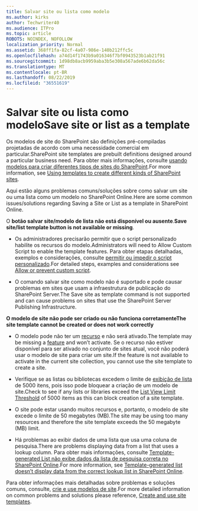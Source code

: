 ```yaml
---
title: Salvar site ou lista como modelo
ms.author: kirks
author: Techwriter40
ms.audience: ITPro
ms.topic: article
ROBOTS: NOINDEX, NOFOLLOW
localization_priority: Normal
ms.assetid: 368ff1fa-82cf-4a07-986e-140b212ffc5c
ms.openlocfilehash: a74d14f1743b9a016346f7bf0943523b1ab21f91
ms.sourcegitcommit: 1d98db8acb9959aba3b5e308a567ade6b62da56c
ms.translationtype: MT
ms.contentlocale: pt-BR
ms.lasthandoff: 08/22/2019
ms.locfileid: "36551619"
---
```

# <a name="save-site-or-list-as-a-template"></a><span data-ttu-id="8988d-102">Salvar site ou lista como modelo</span><span class="sxs-lookup"><span data-stu-id="8988d-102">Save site or list as a template</span></span>

<span data-ttu-id="8988d-103">Os modelos de site do SharePoint são definições pré-compiladas projetadas de acordo com uma necessidade comercial em particular.</span><span class="sxs-lookup"><span data-stu-id="8988d-103">SharePoint site templates are prebuilt definitions designed around a particular business need.</span></span> <span data-ttu-id="8988d-104">Para obter mais informações, consulte [usando modelos para criar diferentes tipos de sites do SharePoint](https://support.office.com/article/using-templates-to-create-different-kinds-of-sharepoint-sites-449eccec-ff99-4cf3-b62e-dcfee37e8da4).</span><span class="sxs-lookup"><span data-stu-id="8988d-104">For more information, see [Using templates to create different kinds of SharePoint sites](https://support.office.com/article/using-templates-to-create-different-kinds-of-sharepoint-sites-449eccec-ff99-4cf3-b62e-dcfee37e8da4).</span></span>

<span data-ttu-id="8988d-105">Aqui estão alguns problemas comuns/soluções sobre como salvar um site ou uma lista como um modelo no SharePoint Online.</span><span class="sxs-lookup"><span data-stu-id="8988d-105">Here are some common issues/solutions regarding Saving a Site or List as a template in SharePoint Online.</span></span>

<span data-ttu-id="8988d-106">O **botão salvar site/modelo de lista não está disponível ou ausente**.</span><span class="sxs-lookup"><span data-stu-id="8988d-106">**Save site/list template button is not available or missing**.</span></span> 

- <span data-ttu-id="8988d-107">Os administradores precisarão permitir que o script personalizado habilite os recursos do modelo.</span><span class="sxs-lookup"><span data-stu-id="8988d-107">Administrators will need to Allow Custom Script to enable the template features.</span></span> <span data-ttu-id="8988d-108">Para obter etapas detalhadas, exemplos e considerações, consulte [permitir ou impedir o script personalizado](https://docs.microsoft.com/sharepoint/allow-or-prevent-custom-script).</span><span class="sxs-lookup"><span data-stu-id="8988d-108">For detailed steps, examples and considerations see [Allow or prevent custom script](https://docs.microsoft.com/sharepoint/allow-or-prevent-custom-script).</span></span>


- <span data-ttu-id="8988d-109">O comando salvar site como modelo não é suportado e pode causar problemas em sites que usam a infraestrutura de publicação do SharePoint Server.</span><span class="sxs-lookup"><span data-stu-id="8988d-109">The Save site as template command is not supported and can cause problems on sites that use the SharePoint Server Publishing Infrastructure.</span></span>


<span data-ttu-id="8988d-110">**O modelo de site não pode ser criado ou não funciona corretamente**</span><span class="sxs-lookup"><span data-stu-id="8988d-110">**The site template cannot be created or does not work correctly**</span></span>

- <span data-ttu-id="8988d-111">O modelo pode não ter um [recurso](https://social.technet.microsoft.com/wiki/contents/articles/14423.sharepoint-2013-existing-features-guid.aspx) e não será ativado.</span><span class="sxs-lookup"><span data-stu-id="8988d-111">The template may be missing a [feature](https://social.technet.microsoft.com/wiki/contents/articles/14423.sharepoint-2013-existing-features-guid.aspx) and won’t activate.</span></span> <span data-ttu-id="8988d-112">Se o recurso não estiver disponível para ser ativado no conjunto de sites atual, você não poderá usar o modelo de site para criar um site.</span><span class="sxs-lookup"><span data-stu-id="8988d-112">If the feature is not available to activate in the current site collection, you cannot use the site template to create a site.</span></span>


- <span data-ttu-id="8988d-113">Verifique se as listas ou bibliotecas excedem o limite de [exibição de lista](https://support.office.com/article/Manage-large-lists-and-libraries-in-SharePoint-B8588DAE-9387-48C2-9248-C24122F07C59) de 5000 itens, pois isso pode bloquear a criação de um modelo de site.</span><span class="sxs-lookup"><span data-stu-id="8988d-113">Check to see if any lists or libraries exceed the [List View Limit Threshold](https://support.office.com/article/Manage-large-lists-and-libraries-in-SharePoint-B8588DAE-9387-48C2-9248-C24122F07C59) of 5000 items as this can block creation of a site template.</span></span>


- <span data-ttu-id="8988d-114">O site pode estar usando muitos recursos e, portanto, o modelo de site excede o limite de 50 megabytes (MB).</span><span class="sxs-lookup"><span data-stu-id="8988d-114">The site may be using too many resources and therefore the site template exceeds the 50 megabyte (MB) limit.</span></span>


- <span data-ttu-id="8988d-115">Há problemas ao exibir dados de uma lista que usa uma coluna de pesquisa.</span><span class="sxs-lookup"><span data-stu-id="8988d-115">There are problems displaying data from a list that uses a lookup column.</span></span> <span data-ttu-id="8988d-116">Para obter mais informações, consulte [Template-generated List não exibe dados da lista de pesquisa correta no SharePoint Online](https://support.office.com/article/template-generated-list-doesn-t-display-correct-data-for-a-column-in-sharepoint-online-20430b62-e40c-4f6f-8889-aa24e80d605a).</span><span class="sxs-lookup"><span data-stu-id="8988d-116">For more information, see [Template-generated list doesn’t display data from the correct lookup list in SharePoint Online](https://support.office.com/article/template-generated-list-doesn-t-display-correct-data-for-a-column-in-sharepoint-online-20430b62-e40c-4f6f-8889-aa24e80d605a).</span></span>


<span data-ttu-id="8988d-117">Para obter informações mais detalhadas sobre problemas e soluções comuns, consulte, [crie e use modelos de site](https://support.office.com/article/Create-and-use-site-templates-60371B0F-00E0-4C49-A844-34759EBDD989).</span><span class="sxs-lookup"><span data-stu-id="8988d-117">For more detailed information on common problems and solutions please reference, [Create and use site templates](https://support.office.com/article/Create-and-use-site-templates-60371B0F-00E0-4C49-A844-34759EBDD989).</span></span>


